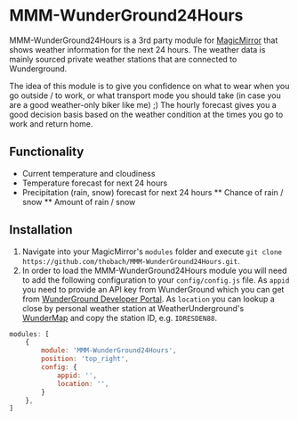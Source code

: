 # MMM-WunderGround24Hours 
MMM-WunderGround24Hours is a 3rd party module for [MagicMirror](https://github.com/MichMich/MagicMirror) that shows weather information for the next 24 hours. The weather data is mainly sourced private weather stations that are connected to Wunderground.

The idea of this module is to give you confidence on what to wear when you go outside / to work, or what transport mode you should take (in case you are a good weather-only biker like me) ;) The hourly forecast gives you a good decision basis based on the weather condition at the times you go to work and return home.

## Functionality
* Current temperature and cloudiness
* Temperature forecast for next 24 hours
* Precipitation (rain, snow) forecast for next 24 hours
** Chance of rain / snow
** Amount of rain / snow

## Installation
1. Navigate into your MagicMirror's `modules` folder and execute `git clone https://github.com/thobach/MMM-WunderGround24Hours.git`.
2. In order to load the MMM-WunderGround24Hours module you will need to add the following configuration to your `config/config.js` file. As `appid` you need to provide an API key from WunderGround which you can get from [WunderGround Developer Portal](https://www.wunderground.com/weather/api/). As `location` you can lookup a close by personal weather station at WeatherUnderground's [WunderMap](https://www.wunderground.com/wundermap) and copy the station ID, e.g. `IDRESDEN88`.
````javascript
modules: [
	{
		module: 'MMM-WunderGround24Hours',
		position: 'top_right',
		config: {
			appid: '',
			location: '',
		}
	},
]
````
